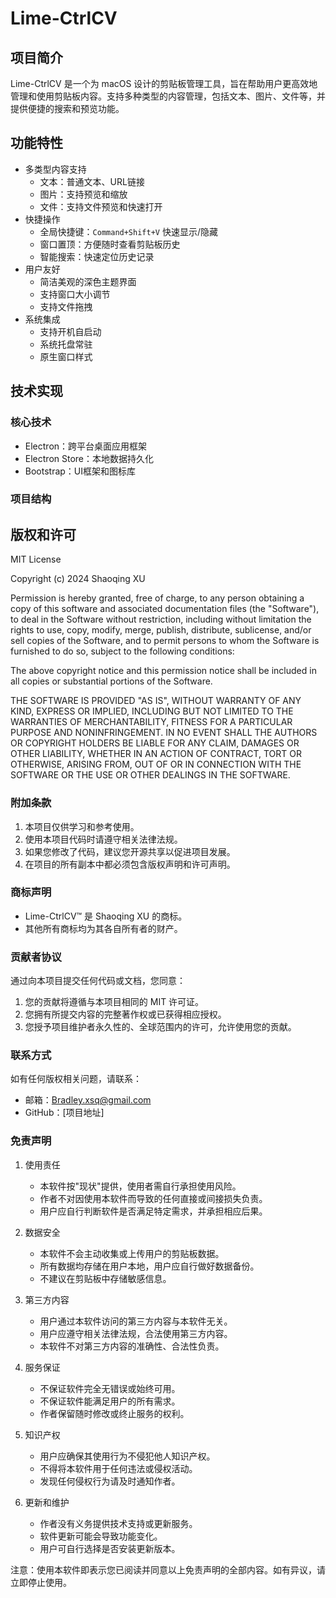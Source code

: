 # Lime-CtrlCV

## 项目简介
Lime-CtrlCV 是一个为 macOS 设计的剪贴板管理工具，旨在帮助用户更高效地管理和使用剪贴板内容。支持多种类型的内容管理，包括文本、图片、文件等，并提供便捷的搜索和预览功能。

## 功能特性
- 多类型内容支持
  - 文本：普通文本、URL链接
  - 图片：支持预览和缩放
  - 文件：支持文件预览和快速打开
- 快捷操作
  - 全局快捷键：`Command+Shift+V` 快速显示/隐藏
  - 窗口置顶：方便随时查看剪贴板历史
  - 智能搜索：快速定位历史记录
- 用户友好
  - 简洁美观的深色主题界面
  - 支持窗口大小调节
  - 支持文件拖拽
- 系统集成
  - 支持开机自启动
  - 系统托盘常驻
  - 原生窗口样式

## 技术实现
### 核心技术
- Electron：跨平台桌面应用框架
- Electron Store：本地数据持久化
- Bootstrap：UI框架和图标库

### 项目结构 

## 版权和许可

MIT License

Copyright (c) 2024 Shaoqing XU

Permission is hereby granted, free of charge, to any person obtaining a copy
of this software and associated documentation files (the "Software"), to deal
in the Software without restriction, including without limitation the rights
to use, copy, modify, merge, publish, distribute, sublicense, and/or sell
copies of the Software, and to permit persons to whom the Software is
furnished to do so, subject to the following conditions:

The above copyright notice and this permission notice shall be included in all
copies or substantial portions of the Software.

THE SOFTWARE IS PROVIDED "AS IS", WITHOUT WARRANTY OF ANY KIND, EXPRESS OR
IMPLIED, INCLUDING BUT NOT LIMITED TO THE WARRANTIES OF MERCHANTABILITY,
FITNESS FOR A PARTICULAR PURPOSE AND NONINFRINGEMENT. IN NO EVENT SHALL THE
AUTHORS OR COPYRIGHT HOLDERS BE LIABLE FOR ANY CLAIM, DAMAGES OR OTHER
LIABILITY, WHETHER IN AN ACTION OF CONTRACT, TORT OR OTHERWISE, ARISING FROM,
OUT OF OR IN CONNECTION WITH THE SOFTWARE OR THE USE OR OTHER DEALINGS IN THE
SOFTWARE.

### 附加条款
1. 本项目仅供学习和参考使用。
2. 使用本项目代码时请遵守相关法律法规。
3. 如果您修改了代码，建议您开源共享以促进项目发展。
4. 在项目的所有副本中都必须包含版权声明和许可声明。

### 商标声明
- Lime-CtrlCV™ 是 Shaoqing XU 的商标。
- 其他所有商标均为其各自所有者的财产。

### 贡献者协议
通过向本项目提交任何代码或文档，您同意：
1. 您的贡献将遵循与本项目相同的 MIT 许可证。
2. 您拥有所提交内容的完整著作权或已获得相应授权。
3. 您授予项目维护者永久性的、全球范围内的许可，允许使用您的贡献。

### 联系方式
如有任何版权相关问题，请联系：
- 邮箱：Bradley.xsq@gmail.com
- GitHub：[项目地址] 

### 免责声明

1. 使用责任
   - 本软件按"现状"提供，使用者需自行承担使用风险。
   - 作者不对因使用本软件而导致的任何直接或间接损失负责。
   - 用户应自行判断软件是否满足特定需求，并承担相应后果。

2. 数据安全
   - 本软件不会主动收集或上传用户的剪贴板数据。
   - 所有数据均存储在用户本地，用户应自行做好数据备份。
   - 不建议在剪贴板中存储敏感信息。

3. 第三方内容
   - 用户通过本软件访问的第三方内容与本软件无关。
   - 用户应遵守相关法律法规，合法使用第三方内容。
   - 本软件不对第三方内容的准确性、合法性负责。

4. 服务保证
   - 不保证软件完全无错误或始终可用。
   - 不保证软件能满足用户的所有需求。
   - 作者保留随时修改或终止服务的权利。

5. 知识产权
   - 用户应确保其使用行为不侵犯他人知识产权。
   - 不得将本软件用于任何违法或侵权活动。
   - 发现任何侵权行为请及时通知作者。

6. 更新和维护
   - 作者没有义务提供技术支持或更新服务。
   - 软件更新可能会导致功能变化。
   - 用户可自行选择是否安装更新版本。

注意：使用本软件即表示您已阅读并同意以上免责声明的全部内容。如有异议，请立即停止使用。 